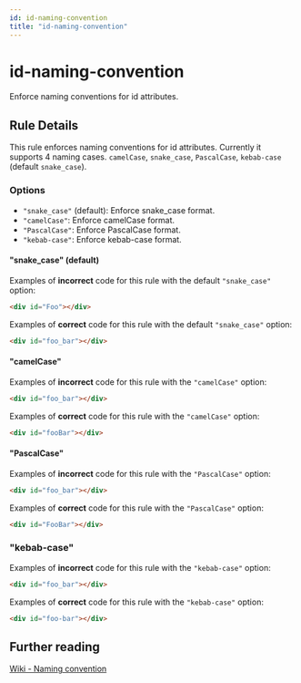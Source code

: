 ```yaml
---
id: id-naming-convention
title: "id-naming-convention"
---
```


# id-naming-convention

Enforce naming conventions for id attributes.

## Rule Details

This rule enforces naming conventions for id attributes.
Currently it supports 4 naming cases. `camelCase`, `snake_case`, `PascalCase`, `kebab-case` (default `snake_case`).

### Options

- `"snake_case"` (default): Enforce snake_case format.
- `"camelCase"`: Enforce camelCase format.
- `"PascalCase"`: Enforce PascalCase format.
- `"kebab-case"`: Enforce kebab-case format.

#### "snake_case" (default)

Examples of **incorrect** code for this rule with the default `"snake_case"` option:

```html
<div id="Foo"></div>
```

Examples of **correct** code for this rule with the default `"snake_case"` option:

```html
<div id="foo_bar"></div>
```

#### "camelCase"

Examples of **incorrect** code for this rule with the `"camelCase"` option:

```html
<div id="foo_bar"></div>
```

Examples of **correct** code for this rule with the `"camelCase"` option:

```html
<div id="fooBar"></div>
```

#### "PascalCase"

Examples of **incorrect** code for this rule with the `"PascalCase"` option:

```html
<div id="foo_bar"></div>
```

Examples of **correct** code for this rule with the `"PascalCase"` option:

```html
<div id="FooBar"></div>
```

### "kebab-case"

Examples of **incorrect** code for this rule with the `"kebab-case"` option:

```html
<div id="foo_bar"></div>
```

Examples of **correct** code for this rule with the `"kebab-case"` option:

```html
<div id="foo-bar"></div>
```

## Further reading

[Wiki - Naming convention](<https://en.wikipedia.org/wiki/Naming_convention_(programming)>)
